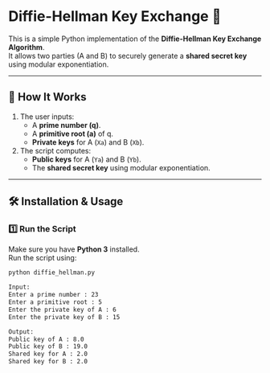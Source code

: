 # Diffie-Hellman Key Exchange 🔐

This is a simple Python implementation of the **Diffie-Hellman Key Exchange Algorithm**.  
It allows two parties (A and B) to securely generate a **shared secret key** using modular exponentiation.  

---

## 🚀 How It Works
1. The user inputs:
   - A **prime number (q)**.
   - A **primitive root (a)** of q.
   - **Private keys** for A (`Xa`) and B (`Xb`).
2. The script computes:
   - **Public keys** for A (`Ya`) and B (`Yb`).
   - The **shared secret key** using modular exponentiation.

---

## 🛠 Installation & Usage
### **1️⃣ Run the Script**
Make sure you have **Python 3** installed.  
Run the script using:
```bash
python diffie_hellman.py

Input:
Enter a prime number : 23
Enter a primitive root : 5
Enter the private key of A : 6
Enter the private key of B : 15

Output:
Public key of A : 8.0
Public key of B : 19.0
Shared key for A : 2.0
Shared key for B : 2.0

